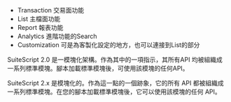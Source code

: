 - Transaction 交易面功能
- List 主檔面功能
- Report 報表功能
- Analytics 進階功能的Search
- Customization 可是為客製化設定的地方，也可以連接到List的部分

SuiteScript 2.0 是一模塊化架構。作為其中的一項指示，其所有API 均被組織成一系列標準模塊。腳本加載標準模塊後，可使用該模塊的任何API。

SuiteScript 2.x 是模塊化的。作為這一點的一個跡象，它的所有 API 都被組織成一系列標準模塊。在您的腳本加載標準模塊後，它可以使用該模塊的任何 API。